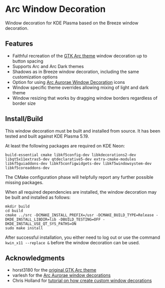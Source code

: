 # Arc Window Decoration
Window decoration for KDE Plasma based on the Breeze window decoration.

## Features
* Faithful recreation of the [GTK Arc theme](https://github.com/horst3180/arc-theme) window decoration up to button spacing
* Supports Arc and Arc Dark themes
* Shadows as in Breeze window decoration, including the same customization options
* Option for using [Arc Aurorae Window Decoration](https://github.com/PapirusDevelopmentTeam/arc-kde/) icons
* Window specific theme overrides allowing mixing of light and dark theme
* Window resizing that works by dragging window borders regardless of border size

## Install/Build
This window decoration must be built and installed from source. It has been tested and built against KDE Plasma 5.19.

At least the following packages are required on KDE Neon:

```
build-essential cmake libkf5config-dev libkdecorations2-dev libqt5x11extras5-dev qtdeclarative5-dev extra-cmake-modules libkf5guiaddons-dev libkf5configwidgets-dev libkf5windowsystem-dev libkf5coreaddons-dev
```

The CMake configuration phase will helpfully report any further possible missing packages.

When all required dependencies are installed, the window decoration may be built and installed as follows:

```
mkdir build
cd build
cmake ../src -DCMAKE_INSTALL_PREFIX=/usr -DCMAKE_BUILD_TYPE=Release -DKDE_INSTALL_LIBDIR=lib -DBUILD_TESTING=OFF -DKDE_INSTALL_USE_QT_SYS_PATHS=ON
sudo make install
```

After successful installation, you either need to log out or use the command `kwin_x11 --replace &` before the window decoration can be used.

## Acknowledgments
* horst3180 for the [original GTK Arc theme](https://github.com/horst3180/arc-theme)
* varlesh for the [Arc Aurorae window decorations](https://github.com/PapirusDevelopmentTeam/arc-kde/)
* Chris Holland for [tutorial on how create custom window decorations](https://zren.github.io/2017/07/08/patching-breeze-window-decorations)
